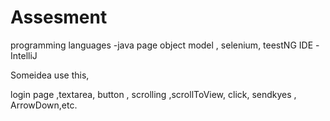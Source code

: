 # Assesment

programming languages -java
page object model , selenium, teestNG
IDE -IntelliJ

Someidea use this,

login page ,textarea, button , scrolling ,scrollToView, click, sendkyes , ArrowDown,etc.
